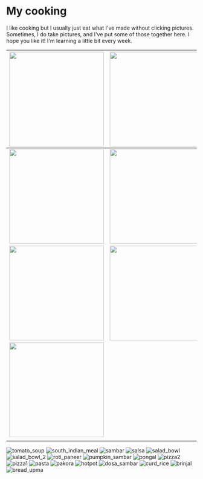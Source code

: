 # My cooking

I like cooking but I usually just eat what I've made without clicking pictures. Sometimes, I do take pictures, and I've put some of those together here. I hope you like it! I'm learning a little bit every week.

| <img src="https://github.com/ChengSashankh/cooking/assets/15691658/902ec868-83e4-4f3f-ac8f-2fa145cf0113" height="250"> | <img src="https://github.com/ChengSashankh/cooking/assets/15691658/3f1bc9bd-606e-472e-a9b3-fc2bb5f8aa72" height="250"> |
|------------------------------------------------------------------------------------------------------------------------|------------------------------------------------------------------------------------------------------------------------|
| <img src="https://github.com/ChengSashankh/cooking/assets/15691658/c5e6561c-6e39-4e4b-b45b-0e8e24a48ebf" height="250"> | <img src="https://github.com/ChengSashankh/cooking/assets/15691658/d93710c7-f6ed-421f-ac19-04281bea3144" height="250"> |
| <img src="https://github.com/ChengSashankh/cooking/assets/15691658/8f429661-a5e7-459e-baad-db83853f4623" height="250"> | <img src="https://github.com/ChengSashankh/cooking/assets/15691658/77a787b5-a5ab-49f1-a351-269cd2e69220" height="250"> |
| <img src="https://github.com/ChengSashankh/cooking/assets/15691658/469826c7-2268-40a4-93fb-dece26e729b8" height="250"> |                                                                                                                        |
|                                                                                                                        |                                                                                                                        |



![tomato_soup](https://github.com/ChengSashankh/cooking/assets/15691658/902ec868-83e4-4f3f-ac8f-2fa145cf0113)
![south_indian_meal](https://github.com/ChengSashankh/cooking/assets/15691658/3f1bc9bd-606e-472e-a9b3-fc2bb5f8aa72)
![sambar](https://github.com/ChengSashankh/cooking/assets/15691658/c5e6561c-6e39-4e4b-b45b-0e8e24a48ebf)
![salsa](https://github.com/ChengSashankh/cooking/assets/15691658/8f429661-a5e7-459e-baad-db83853f4623)
![salad_bowl](https://github.com/ChengSashankh/cooking/assets/15691658/d93710c7-f6ed-421f-ac19-04281bea3144)
![salad_bowl_2](https://github.com/ChengSashankh/cooking/assets/15691658/77a787b5-a5ab-49f1-a351-269cd2e69220)
![roti_paneer](https://github.com/ChengSashankh/cooking/assets/15691658/469826c7-2268-40a4-93fb-dece26e729b8)
![pumpkin_sambar](https://github.com/ChengSashankh/cooking/assets/15691658/485f7553-c424-4c81-a8cd-ebce8dda461a)
![pongal](https://github.com/ChengSashankh/cooking/assets/15691658/2f48a418-286a-4aca-b960-6159ec184263)
![pizza2](https://github.com/ChengSashankh/cooking/assets/15691658/5b48f82e-b29b-4f31-8e6f-432ff3d18a7d)
![pizza1](https://github.com/ChengSashankh/cooking/assets/15691658/b771fccb-3930-4088-9606-4175f468b447)
![pasta](https://github.com/ChengSashankh/cooking/assets/15691658/02e5845e-1ea6-4a2b-9047-0d6e3bda0f7f)
![pakora](https://github.com/ChengSashankh/cooking/assets/15691658/56f72163-b911-4a96-b53a-cf769ee90e2d)
![hotpot](https://github.com/ChengSashankh/cooking/assets/15691658/6268e97b-1747-41dc-a20a-d60147b510cf)
![dosa_sambar](https://github.com/ChengSashankh/cooking/assets/15691658/4dfc3fd7-e3df-422f-811e-c1b9a6153ee4)
![curd_rice](https://github.com/ChengSashankh/cooking/assets/15691658/dd7d8c2d-43f1-4ddd-91ff-ed2e55c4da9d)
![brinjal](https://github.com/ChengSashankh/cooking/assets/15691658/2f03f776-8522-44cf-b1f4-2266bc009839)
![bread_upma](https://github.com/ChengSashankh/cooking/assets/15691658/5d08a341-6022-4fbe-96de-77660d762231)
